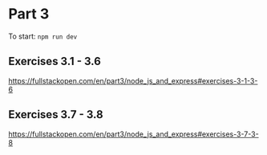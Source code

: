 # Part 3 

To start: ```npm run dev```

## Exercises 3.1 - 3.6
https://fullstackopen.com/en/part3/node_js_and_express#exercises-3-1-3-6

## Exercises 3.7 - 3.8
https://fullstackopen.com/en/part3/node_js_and_express#exercises-3-7-3-8

